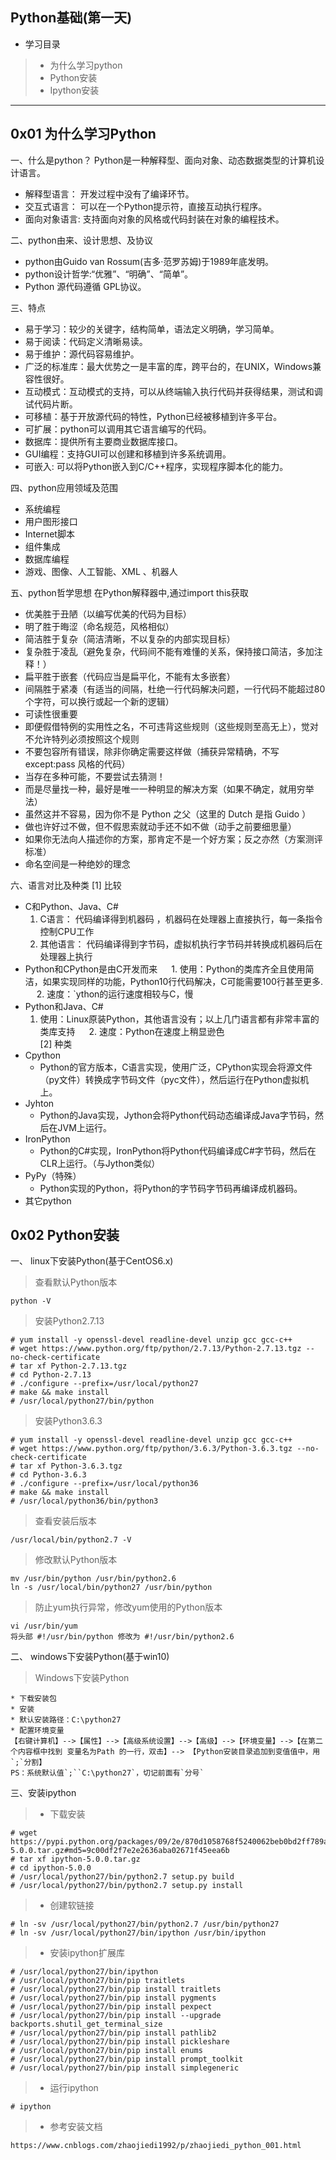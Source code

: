 ## Python基础(第一天)

*  学习目录
> * 为什么学习python
> * Python安装
> * Ipython安装

---
## 0x01  为什么学习Python

一、什么是python？
Python是一种解释型、面向对象、动态数据类型的计算机设计语言。
* 解释型语言： 开发过程中没有了编译环节。
* 交互式语言： 可以在一个Python提示符，直接互动执行程序。
* 面向对象语言: 支持面向对象的风格或代码封装在对象的编程技术。

二、python由来、设计思想、及协议
* python由Guido van Rossum(吉多·范罗苏姆)于1989年底发明。
* python设计哲学:“优雅”、“明确”、“简单”。
* Python 源代码遵循 GPL协议。

三、特点
* 易于学习：较少的关键字，结构简单，语法定义明确，学习简单。
* 易于阅读：代码定义清晰易读。
* 易于维护：源代码容易维护。
* 广泛的标准库：最大优势之一是丰富的库，跨平台的，在UNIX，Windows兼容性很好。
* 互动模式：互动模式的支持，可以从终端输入执行代码并获得结果，测试和调试代码片断。
* 可移植：基于开放源代码的特性，Python已经被移植到许多平台。
* 可扩展：python可以调用其它语言编写的代码。
* 数据库：提供所有主要商业数据库接口。
* GUI编程：支持GUI可以创建和移植到许多系统调用。
* 可嵌入: 可以将Python嵌入到C/C++程序，实现程序脚本化的能力。

四、python应用领域及范围
* 系统编程
* 用户图形接口
* Internet脚本
* 组件集成
* 数据库编程
* 游戏、图像、人工智能、XML 、机器人

五、python哲学思想
在Python解释器中,通过import this获取
* 优美胜于丑陋（以编写优美的代码为目标）
* 明了胜于晦涩（命名规范，风格相似）
* 简洁胜于复杂（简洁清晰，不以复杂的内部实现目标）
* 复杂胜于凌乱（避免复杂，代码间不能有难懂的关系，保持接口简洁，多加注释！）
* 扁平胜于嵌套（代码应当是扁平化，不能有太多嵌套）
* 间隔胜于紧凑（有适当的间隔，杜绝一行代码解决问题，一行代码不能超过80个字符，可以换行或起一个新的逻辑）
* 可读性很重要
* 即便假借特例的实用性之名，不可违背这些规则（这些规则至高无上），觉对不允许特列必须按照这个规则
* 不要包容所有错误，除非你确定需要这样做（捕获异常精确，不写 except:pass 风格的代码）
* 当存在多种可能，不要尝试去猜测！
* 而是尽量找一种，最好是唯一一种明显的解决方案（如果不确定，就用穷举法）
* 虽然这并不容易，因为你不是 Python 之父（这里的 Dutch 是指 Guido ）
* 做也许好过不做，但不假思索就动手还不如不做（动手之前要细思量）
* 如果你无法向人描述你的方案，那肯定不是一个好方案；反之亦然（方案测评标准）
* 命名空间是一种绝妙的理念

六、语言对比及种类
[1] 比较
* C和Python、Java、C#
     1. C语言： 代码编译得到机器码 ，机器码在处理器上直接执行，每一条指令控制CPU工作
     2. 其他语言： 代码编译得到字节码，虚拟机执行字节码并转换成机器码后在处理器上执行
* Python和CPython是由C开发而来
　   1. 使用：Python的类库齐全且使用简洁，如果实现同样的功能，Python10行代码解决，C可能需要100行甚至更多.
　   2. 速度：`ython的运行速度相较与C，慢
* Python和Java、C#
     1. 使用：Linux原装Python，其他语言没有；以上几门语言都有非常丰富的类库支持
　   2. 速度：Python在速度上稍显逊色  
[2] 种类
* Cpython
     * Python的官方版本，C语言实现，使用广泛，CPython实现会将源文件（py文件）转换成字节码文件（pyc文件），然后运行在Python虚拟机上。
* Jyhton
     * Python的Java实现，Jython会将Python代码动态编译成Java字节码，然后在JVM上运行。
* IronPython
     * Python的C#实现，IronPython将Python代码编译成C#字节码，然后在CLR上运行。（与Jython类似）
* PyPy（特殊）
     * Python实现的Python，将Python的字节码字节码再编译成机器码。
* 其它python

## 0x02  Python安装

一、 linux下安装Python(基于CentOS6.x)
> 查看默认Python版本
```
python -V
```

> 安装Python2.7.13
```
# yum install -y openssl-devel readline-devel unzip gcc gcc-c++
# wget https://www.python.org/ftp/python/2.7.13/Python-2.7.13.tgz --no-check-certificate
# tar xf Python-2.7.13.tgz
# cd Python-2.7.13
# ./configure --prefix=/usr/local/python27
# make && make install
# /usr/local/python27/bin/python
```

> 安装Python3.6.3
```
# yum install -y openssl-devel readline-devel unzip gcc gcc-c++
# wget https://www.python.org/ftp/python/3.6.3/Python-3.6.3.tgz --no-check-certificate
# tar xf Python-3.6.3.tgz
# cd Python-3.6.3
# ./configure --prefix=/usr/local/python36
# make && make install
# /usr/local/python36/bin/python3
```

> 查看安装后版本
```
/usr/local/bin/python2.7 -V
```
> 修改默认Python版本
```
mv /usr/bin/python /usr/bin/python2.6
ln -s /usr/local/bin/python27 /usr/bin/python
```

> 防止yum执行异常，修改yum使用的Python版本
```
vi /usr/bin/yum
将头部 #!/usr/bin/python 修改为 #!/usr/bin/python2.6
```
二、 windows下安装Python(基于win10)
> Windows下安装Python
```
* 下载安装包
* 安装
* 默认安装路径：C:\python27
* 配置环境变量
【右键计算机】-->【属性】-->【高级系统设置】-->【高级】-->【环境变量】-->【在第二个内容框中找到 变量名为Path 的一行，双击】--> 【Python安装目录追加到变值值中，用`;`分割】
PS：系统默认值`;``C:\python27`，切记前面有`分号`
```
三、安装ipython
> * 下载安装
```
# wget https://pypi.python.org/packages/09/2e/870d1058768f5240062beb0bd2ff789ac689923501b0dd6b480fb83314fc/ipython-5.0.0.tar.gz#md5=9c00df2f7e2e2636aba02671f45eea6b
# tar xf ipython-5.0.0.tar.gz
# cd ipython-5.0.0
# /usr/local/python27/bin/python2.7 setup.py build
# /usr/local/python27/bin/python2.7 setup.py install
```
> * 创建软链接
```
# ln -sv /usr/local/python27/bin/python2.7 /usr/bin/python27
# ln -sv /usr/local/python27/bin/ipython /usr/bin/ipython
```
> * 安装ipython扩展库
```
# /usr/local/python27/bin/ipython
# /usr/local/python27/bin/pip traitlets
# /usr/local/python27/bin/pip install traitlets
# /usr/local/python27/bin/pip install pygments
# /usr/local/python27/bin/pip install pexpect
# /usr/local/python27/bin/pip install --upgrade backports.shutil_get_terminal_size
# /usr/local/python27/bin/pip install pathlib2
# /usr/local/python27/bin/pip install pickleshare
# /usr/local/python27/bin/pip install enums
# /usr/local/python27/bin/pip install prompt_toolkit
# /usr/local/python27/bin/pip install simplegeneric
```
> * 运行ipython
```
# ipython
```
> * 参考安装文档
```
https://www.cnblogs.com/zhaojiedi1992/p/zhaojiedi_python_001.html
```

